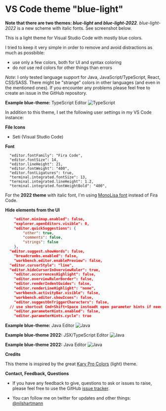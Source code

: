# VS Code theme "blue-light"

**Note that there are two themes: _blue-light_
and _blue-light-2022_**. _blue-light-2022_ is a
new scheme with italic fonts. See screenshot below.

This is a light theme for Visual Studio Code with mostly
blue colors.

I tried to keep it very simple in order to remove and avoid distractions as much as possbible:

- use only a few colors, both for UI and syntax coloring
- do _not_ use red colors for other things than errors

_Note_: I only tested language support for Java, JavaScript/TypeScript, React, CSS/SASS. There might be "strange" colors in other languages (and even in the mentioned ones). If you encounter any problems please feel free to create an issue in the GitHub repository.

**Example blue-theme:** TypeScript Editor
![TypeScript](https://raw.githubusercontent.com/nilshartmann/vscode-blue-light-theme/master/screenshot_01.png)

In addition to this theme, I set the following user settings in my VS Code instance:

**File Icons**

- Seti (Visual Studio Code)

**Font**

```
  "editor.fontFamily": "Fira Code",
  "editor.fontSize": 14,
  "editor.lineHeight": 21,
  "editor.fontWeight": "400",
  "editor.fontLigatures": true,
  "terminal.integrated.fontSize": 13,
  "terminal.integrated.lineHeight": 1.2,
  "terminal.integrated.fontWeightBold": "400",
```

For the **2022 theme** with italic font, I'm using
[MonoLisa font](https://www.monolisa.dev/) instead of Fira Code.

**Hide elements from the UI**

```json
	"editor.minimap.enabled": false,
	"explorer.openEditors.visible": 0,
	"editor.quickSuggestions": {
		"other": true,
		"comments": false,
		"strings": false
	},
  "editor.suggest.showWords": false,
	"breadcrumbs.enabled": false,
	"workbench.editor.enablePreview": false,
  "editor.cursorStyle": "line",
  "editor.hideCursorInOverviewRuler": true,
	"editor.occurrencesHighlight": false,
	"editor.overviewRulerBorder": false,
	"editor.renderIndentGuides": false,
	"editor.renderLineHighlight": "none",
	"workbench.activityBar.visible": false,
	"workbench.editor.showIcons": false,
	"editor.suggestOnTriggerCharacters": false,
  // use shortcut Cmd+Shift+Space insteadt open parameter hints if needed
	"editor.parameterHints.enabled": false,
	"editor.parameterHints.cycle": true
```

**Example blue-theme:** Java Editor
![Java](https://raw.githubusercontent.com/nilshartmann/vscode-blue-light-theme/master/screenshot_02-java.png)

**Example blue-theme 2022:** JSX/TypeScript Editor
![Java](https://raw.githubusercontent.com/nilshartmann/vscode-blue-light-theme/master/screenshot-2022-tsx.png)

**Example blue-theme 2022:** Java Editor
![Java](https://raw.githubusercontent.com/nilshartmann/vscode-blue-light-theme/master/screenshot-2022-java.png)

**Credits**

This theme is inspired by the great [Kary Pro Colors](https://marketplace.visualstudio.com/items?itemName=karyfoundation.theme-karyfoundation-themes) (light) theme.

**Contact, Feedback, Questions**

- If you have any feedback to give, questions to ask or issues to raise, please feel free to use the GitHub [issue tracker](https://github.com/nilshartmann/vscode-blue-light-theme/issues).

- You can follow me on twitter for updates and other things: [@nilshartmann](https://twitter.com/nilshartmann)
